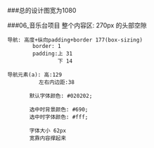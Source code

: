 ###总的设计图宽为1080

###06_音乐台项目
	整个内容区: 270px 的头部空隙
	
	导航: 高度+纵向padding+border 177(box-sizing)
			border: 1
			padding:上 31
					下 14
	
	导航元素(a): 高:129
			  左右内边距:38
			  
           默认字体颜色: #020202;
           
           选中时背景颜色: #690;
           选中时字体颜色: #fff;
           
           字体大小 62px
           宽靠内容撑起来
	
	
		
		


